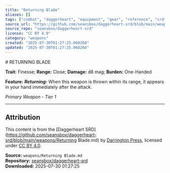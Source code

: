 ```yaml
---
title: "Returning Blade"
aliases: []
tags: ["combat", "daggerheart", "equipment", "gear", "reference", "srd", "ttrpg", "weapon"]
source_url: "https://github.com/seansbox/daggerheart-srd/blob/main/weapons/Returning Blade.md"
source_repo: "seansbox/daggerheart-srd"
license: "CC BY 4.0"
category: "weapons"
created: "2025-07-30T01:27:25.068268"
updated: "2025-07-30T01:27:25.068268"
---
```


﻿# RETURNING BLADE

**Trait:** Finesse; **Range:** Close; **Damage:** d8 mag; **Burden:** One-Handed

**Feature:** ***Returning:*** When this weapon is thrown within its range, it appears in your hand immediately after the attack.

*Primary Weapon - Tier 1*

---

## Attribution

This content is from the [Daggerheart SRD](https://github.com/seansbox/daggerheart-srd/blob/main/weapons/Returning Blade.md) by [Darrington Press](https://darringtonpress.com/), licensed under [CC BY 4.0](https://creativecommons.org/licenses/by/4.0/).

**Source:** `weapons/Returning Blade.md`  
**Repository:** [seansbox/daggerheart-srd](https://github.com/seansbox/daggerheart-srd)  
**Downloaded:** 2025-07-30 01:27:25

